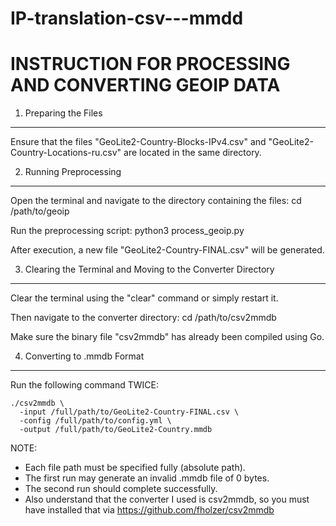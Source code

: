 # IP-translation-csv---mmdd
INSTRUCTION FOR PROCESSING AND CONVERTING GEOIP DATA
====================================================

1. Preparing the Files
-----------------------
Ensure that the files "GeoLite2-Country-Blocks-IPv4.csv" and "GeoLite2-Country-Locations-ru.csv" 
are located in the same directory.

2. Running Preprocessing
------------------------
Open the terminal and navigate to the directory containing the files:
    cd /path/to/geoip

Run the preprocessing script:
    python3 process_geoip.py

After execution, a new file "GeoLite2-Country-FINAL.csv" will be generated.

3. Clearing the Terminal and Moving to the Converter Directory
--------------------------------------------------------------
Clear the terminal using the "clear" command or simply restart it.

Then navigate to the converter directory:
    cd /path/to/csv2mmdb

Make sure the binary file "csv2mmdb" has already been compiled using Go.

4. Converting to .mmdb Format
-----------------------------
Run the following command TWICE:

    ./csv2mmdb \
      -input /full/path/to/GeoLite2-Country-FINAL.csv \
      -config /full/path/to/config.yml \
      -output /full/path/to/GeoLite2-Country.mmdb

NOTE:
- Each file path must be specified fully (absolute path).
- The first run may generate an invalid .mmdb file of 0 bytes.
- The second run should complete successfully.
- Also understand that the converter I used is csv2mmdb, so you must have installed that via https://github.com/fholzer/csv2mmdb
